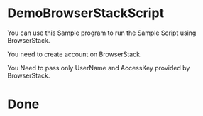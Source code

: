 # DemoBrowserStackScript

You can use this Sample program to run the Sample Script using BrowserStack.

You need to create account on BrowserStack.

You Need to pass only UserName and AccessKey provided by BrowserStack.

# Done
